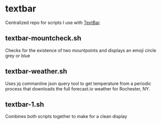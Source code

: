 # textbar

Centralized repo for scripts I use with [TextBar](http://www.richsomerfield.com/apps/).

## textbar-mountcheck.sh

Checks for the existence of two mountpoints and displays an emoji circle grey or blue

## textbar-weather.sh

Uses jq commanline json query tool to get temperature from a periodic process that downloads the full forecast.io weather for Rochester, NY.

## textbar-1.sh

Combines both scripts together to make for a clean display
